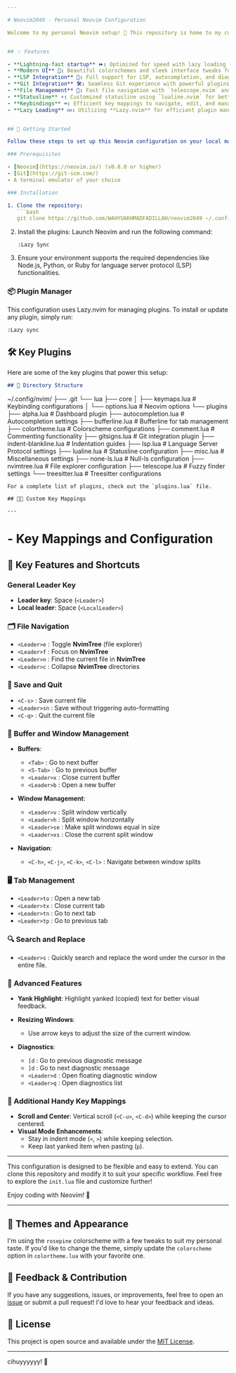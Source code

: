 ```yaml
---

# Neovim2049 - Personal Neovim Configuration

Welcome to my personal Neovim setup! 🎉 This repository is home to my custom configuration for Neovim, designed to boost productivity and make coding more enjoyable. It's heavily customized with plugins, key mappings, and features tailored for my workflow as a software developer and Linux enthusiast.


## ✨ Features

- **Lightning-fast startup** ⏩: Optimized for speed with lazy loading of plugins.
- **Modern UI** 🌟: Beautiful colorschemes and sleek interface tweaks for better aesthetics.
- **LSP Integration** 🔧: Full support for LSP, autocompletion, and diagnostics via `nvim-lspconfig`.
- **Git Integration** 🛠️: Seamless Git experience with powerful plugins like `vim-fugitive` and `gitsigns`.
- **File Management** 📂: Fast file navigation with `telescope.nvim` and `nvim-tree`.
- **Statusline** ⚡: Customized statusline using `lualine.nvim` for better visibility and style.
- **Keybindings** ⌨️: Efficient key mappings to navigate, edit, and manage files faster.
- **Lazy Loading** 💤: Utilizing **Lazy.nvim** for efficient plugin management, ensuring that plugins are loaded only when needed, resulting in a faster startup time.


## 🚀 Getting Started

Follow these steps to set up this Neovim configuration on your local machine:

### Prerequisites

- [Neovim](https://neovim.io/) (v0.8.0 or higher)
- [Git](https://git-scm.com/)
- A terminal emulator of your choice

### Installation

1. Clone the repository:
   ```bash
   git clone https://github.com/WAHYUAKHMADFADILLAH/neovim2049 ~/.config/nvim
   ```

2. Install the plugins:
   Launch Neovim and run the following command:
   ```vim
   :Lazy Sync
   ```

3. Ensure your environment supports the required dependencies like Node.js, Python, or Ruby for language server protocol (LSP) functionalities.

### 📦 Plugin Manager

This configuration uses Lazy.nvim for managing plugins. To install or update any plugin, simply run:
```vim
:Lazy sync
```

## 🛠️ Key Plugins

Here are some of the key plugins that power this setup:


```markdown
## 📁 Directory Structure

```
~/.config/nvim/
├── .git
└── lua
    ├── core
    │   ├── keymaps.lua      # Keybinding configurations
    │   └── options.lua      # Neovim options
    └── plugins
        ├── alpha.lua        # Dashboard plugin
        ├── autocompletion.lua  # Autocompletion settings
        ├── bufferline.lua   # Bufferline for tab management
        ├── colortheme.lua   # Colorscheme configurations
        ├── comment.lua      # Commenting functionality
        ├── gitsigns.lua     # Git integration plugin
        ├── indent-blankline.lua  # Indentation guides
        ├── lsp.lua          # Language Server Protocol settings
        ├── lualine.lua      # Statusline configuration
        ├── misc.lua         # Miscellaneous settings
        ├── none-ls.lua      # Null-ls configuration
        ├── nvimtree.lua     # File explorer configuration
        ├── telescope.lua    # Fuzzy finder settings
        └── treesitter.lua   # Treesitter configurations
```
For a complete list of plugins, check out the `plugins.lua` file.

## 🧑‍💻 Custom Key Mappings

---
```


# - Key Mappings and Configuration
## 🎯 Key Features and Shortcuts

### General Leader Key

- **Leader key**: Space (`<Leader>`)
- **Local leader**: Space (`<LocalLeader>`)

### 🗂 File Navigation

- `<Leader>e` : Toggle **NvimTree** (file explorer)
- `<Leader>f` : Focus on **NvimTree**
- `<Leader>n` : Find the current file in **NvimTree**
- `<Leader>c` : Collapse **NvimTree** directories

### 💾 Save and Quit

- `<C-s>` : Save current file
- `<Leader>sn` : Save without triggering auto-formatting
- `<C-q>` : Quit the current file

### 🧹 Buffer and Window Management

- **Buffers**:
  - `<Tab>` : Go to next buffer
  - `<S-Tab>` : Go to previous buffer
  - `<Leader>x` : Close current buffer
  - `<Leader>b` : Open a new buffer
  
- **Window Management**:
  - `<Leader>v` : Split window vertically
  - `<Leader>h` : Split window horizontally
  - `<Leader>se` : Make split windows equal in size
  - `<Leader>xs` : Close the current split window
  
- **Navigation**:
  - `<C-h>`, `<C-j>`, `<C-k>`, `<C-l>` : Navigate between window splits

### 🖥️ Tab Management

- `<Leader>to` : Open a new tab
- `<Leader>tx` : Close current tab
- `<Leader>tn` : Go to next tab
- `<Leader>tp` : Go to previous tab

### 🔍 Search and Replace

- `<Leader>s` : Quickly search and replace the word under the cursor in the entire file.

### 🌟 Advanced Features

- **Yank Highlight**: Highlight yanked (copied) text for better visual feedback.
- **Resizing Windows**:
  - Use arrow keys to adjust the size of the current window.
  
- **Diagnostics**:
  - `[d` : Go to previous diagnostic message
  - `]d` : Go to next diagnostic message
  - `<Leader>d` : Open floating diagnostic window
  - `<Leader>q` : Open diagnostics list

### 🔧 Additional Handy Key Mappings

- **Scroll and Center**: Vertical scroll (`<C-u>`, `<C-d>`) while keeping the cursor centered.
- **Visual Mode Enhancements**:
  - Stay in indent mode (`<`, `>`) while keeping selection.
  - Keep last yanked item when pasting (`p`).

---

This configuration is designed to be flexible and easy to extend. You can clone this repository and modify it to suit your specific workflow. Feel free to explore the `init.lua` file and customize further!

Enjoy coding with Neovim! 🚀

---
## 🎨 Themes and Appearance

I'm using the `rosepine` colorscheme with a few tweaks to suit my personal taste. If you'd like to change the theme, simply update the `colorscheme` option in `colortheme.lua` with your favorite one.

## 💬 Feedback & Contribution

If you have any suggestions, issues, or improvements, feel free to open an [issue](https://github.com/WAHYUAKHMADFADILLAH/neovim2049/issues) or submit a pull request! I'd love to hear your feedback and ideas.

## 📜 License

This project is open source and available under the [MIT License](LICENSE).

---

cihuyyyyyy! 🚀
